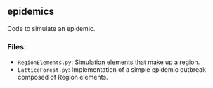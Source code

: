 ## epidemics

Code to simulate an epidemic. 

### Files:
- `RegionElements.py`: Simulation elements that make up a region.
- `LatticeForest.py`: Implementation of a simple epidemic outbreak composed of Region elements.